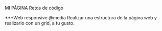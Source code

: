 MI PÁGINA
Retos de código

***Web responsive @media
Realizar una estructura de la página web y  realizarlo con un grid, a tu gusto.
